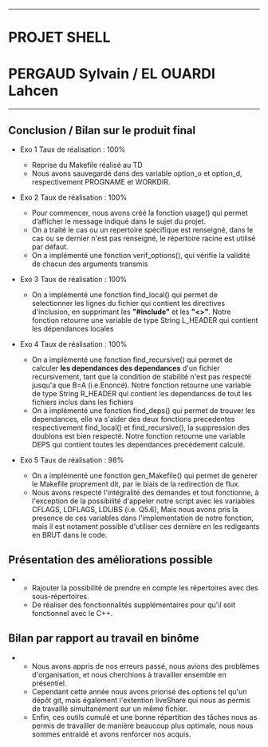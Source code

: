 -------------------------------------------------
# 					PROJET SHELL
# 		PERGAUD Sylvain / EL OUARDI Lahcen
-------------------------------------------------

##	Conclusion / Bilan sur le produit final

* Exo 1 Taux de réalisation : 100%
    * Reprise du Makefile réalisé au TD 
    * Nous avons sauvegardé dans des variable option_o et option_d, respectivement PROGNAME et WORKDIR.

* Exo 2 Taux de réalisation : 100%
    * Pour commencer, nous avons créé la fonction usage() qui permet d’afficher le message indiqué dans le sujet du projet.
    * On a traité le cas ou un repertoire spécifique est renseigné, dans le cas ou se dernier n'est pas renseigné, le répertoire racine est utilisé par défaut.
    * On a implémenté une fonction verif_options(), qui vérifie la validité de chacun des arguments transmis
    
* Exo 3 Taux de réalisation : 100%
    * On a implémenté une fonction find_local() qui permet de selectionner les lignes du fichier qui contient les directives d'inclusion, en supprimant les **"#include"** et les **"<>"**. Notre fonction retourne une variable de type String L_HEADER qui contient les dépendances locales

* Exo 4 Taux de réalisation : 100%
    * On a implémenté une fonction find_recursive() qui permet de calculer **les dependances des dependances** d'un fichier recursivement, tant que la condition de stabilité n'est pas respecté jusqu'a que B=A (i.e.Enoncé). Notre fonction retourne une variable de type String R_HEADER qui contient les dependances de tout les fichiers inclus dans les fichiers
    * On a implémenté une fonction find_deps() qui permet de trouver les dependances, elle va s'aider des deux fonctions precedentes respectivement find_local() et find_recursive(), la suppression des doublons est bien respecté. Notre fonction retourne une variable DEPS qui contient toutes les dependances precédement calculé.
* Exo 5 Taux de réalisation : 98%
    * On a implémenté une fonction gen_Makefile() qui permet de generer le Makefile proprement dit, par le biais de la redirection de flux.
    * Nous avons respecté l'intégralité des demandes et tout fonctionne, à l'exception de la possibilité d'appeler notre script avec les variables CFLAGS, LDFLAGS, LDLIBS (i.e. Q5.6), Mais nous avons pris la presence de ces variables dans l'implementation de notre fonction, mais il est notament possible d'utiliser ces dernière en les redigeants en BRUT dans le code.


##	Présentation des améliorations possible
* 
    * Rajouter la possibilité de prendre en compte les répertoires avec des sous-répertoires.
    * De réaliser des fonctionnalités supplémentaires pour qu'il soit fonctionnel avec le C++.

##	Bilan par rapport au travail en binôme
* 
    * Nous avons appris de nos erreurs passé, nous avions des problèmes d'organisation, et nous cherchions à travailler ensemble en présentiel. 
    * Cependant cette année nous avons priorisé des options tel qu'un dépôt git, mais également l'extention liveShare qui nous as permis de travaillé simultanément sur un même fichier.
    * Enfin, ces outils cumulé et une bonne répartition des tâches nous as permis de travailler de manière beaucoup plus optimale, nous nous sommes entraidé et avons renforcer nos acquis.
